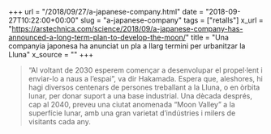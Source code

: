 +++
url = "/2018/09/27/a-japanese-company.html"
date = "2018-09-27T10:22:00+00:00"
slug = "a-japanese-company"
tags = ["retalls"]
x_url = "https://arstechnica.com/science/2018/09/a-japanese-company-has-announced-a-long-term-plan-to-develop-the-moon/"
title = "Una companyia japonesa ha anunciat un pla a llarg termini per urbanitzar la Lluna"
x_source = ""
+++


> “Al voltant de 2030 esperem començar a desenvolupar el propel·lent i enviar-lo a naus a l’espai”, va dir Hakamada. Espera que, aleshores, hi hagi diversos centenars de persones treballant a la Lluna, o en òrbita lunar, per donar suport a una base industrial. Una dècada després, cap al 2040, preveu una ciutat anomenada “Moon Valley” a la superfície lunar, amb una gran varietat d’indústries i milers de visitants cada any.
